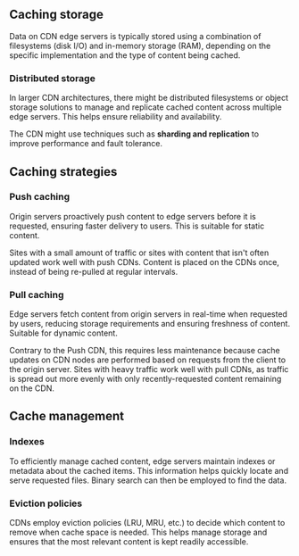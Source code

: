 ## Caching storage

Data on CDN edge servers is typically stored using a combination of filesystems (disk I/O) and in-memory storage (RAM), depending on the specific implementation and the type of content being cached.

### Distributed storage

In larger CDN architectures, there might be distributed filesystems or object storage solutions to manage and replicate cached content across multiple edge servers. This helps ensure reliability and availability.

The CDN might use techniques such as **sharding and replication** to improve performance and fault tolerance.

## Caching strategies

### Push caching

Origin servers proactively push content to edge servers before it is requested, ensuring faster delivery to users. This is suitable for static content.

Sites with a small amount of traffic or sites with content that isn't often updated work well with push CDNs. Content is placed on the CDNs once, instead of being re-pulled at regular intervals.

### Pull caching

Edge servers fetch content from origin servers in real-time when requested by users, reducing storage requirements and ensuring freshness of content. Suitable for dynamic content.

Contrary to the Push CDN, this requires less maintenance because cache updates on CDN nodes are performed based on requests from the client to the origin server. Sites with heavy traffic work well with pull CDNs, as traffic is spread out more evenly with only recently-requested content remaining on the CDN.

## Cache management

### Indexes

To efficiently manage cached content, edge servers maintain indexes or metadata about the cached items. This information helps quickly locate and serve requested files. Binary search can then be employed to find the data.

### Eviction policies

CDNs employ eviction policies (LRU, MRU, etc.) to decide which content to remove when cache space is needed. This helps manage storage and ensures that the most relevant content is kept readily accessible.
